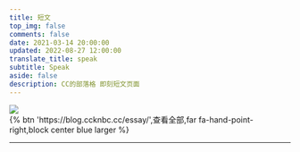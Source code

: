 ```yaml
---
title: 短文
top_img: false
comments: false
date: 2021-03-14 20:00:00
updated: 2022-08-27 12:00:00
translate_title: speak
subtitle: Speak
aside: false
description: CC的部落格 即刻短文页面
---
```

<!-- CSS -->
<link rel="stylesheet" href="https://cdn.jsdelivr.ren/npm/@waline/client/dist/waline.min.css"/>
<link rel="stylesheet" href="https://cdn.jsdelivr.ren/npm/highlight.js/styles/atom-one-dark.min.css" />
<div class='content'>
  <img src='https://bu.dusays.com/2022/05/01/626e88f349943.gif'>
</div>
{% btn 'https://blog.ccknbc.cc/essay/',查看全部,far fa-hand-point-right,block center blue larger %}
<hr />
<div class='ispeak-comment'></div>
<!-- JS -->
<script src="https://cdn.jsdelivr.ren/npm/@waline/client/dist/waline.min.js"></script>
<script src="https://cdn.jsdelivr.ren/npm/marked/marked.min.js"></script>
<script src="https://cdn.jsdelivr.ren/npm/highlight.js/highlight.min.js"></script>
<script>
  const searchParams = new URLSearchParams(window.location.search);
  const speakId = searchParams.get('q');
  const path = window.location.pathname;
  const apiURL = 'https://kkapi.ccknbc.cc/api/ispeak';
  const markedRender = (body, loading_img='https://bu.dusays.com/2022/05/01/626e88f349943.gif') => {
    const renderer = {
      image(href, title, text) {
        return `<a href="${href}" target="_blank" data-fancybox="group" class="fancybox">
            <img speak-src="${href}" src=${loading_img} alt='${text}'>
            </a>`
      }
    }
    marked.setOptions({
      renderer: new marked.Renderer(),
      highlight: function (code) {
        if (hljs) {
          return hljs.highlightAuto(code).value
        } else {
          return code
        }
      },
      pedantic: false,
      gfm: true,
      tables: true,
      breaks: true,
      sanitize: false,
      smartLists: true,
      smartypants: false,
      xhtml: false
    })
    marked.use({ renderer })
    return marked.parse(body)
  }
  fetch(`${apiURL}/get/${speakId}`)
  .then(response => response.json())
  .then(res => {
    const data = res.data;
    if(data){
      const {title,content} = data;
      const contentSub = content.substring(0, 30);
      document.querySelector('.content').innerHTML = markedRender(content);
      if(title){
        document.title = title;
      }
      Waline.init({
        el: '.ispeak-comment',
        path: path + '?q=' + speakId,
        pageTitle: title || contentSub,
        site: 'CC的部落格 即刻短文',
        useBackendConf: true,
        serverURL: 'https://waline.ccknbc.cc',
        pageSize: 10,
        requiredMeta: ["nick", "mail"],
        login: 'enable',
        dark: 'html[data-theme="dark"]',
        imageUploader: false,
        emoji:
          [
            "https://cdn.jsdelivr.ren/npm/sticker-heo/Sticker-100/",
            // "https://cdn.jsdelivr.ren/npm/telegram-gif/Telegram-Gif/",
            // "https://cdn.jsdelivr.ren/npm/@waline/emojis/tw-emoji/"
          ]
      })
    }
  });
</script>